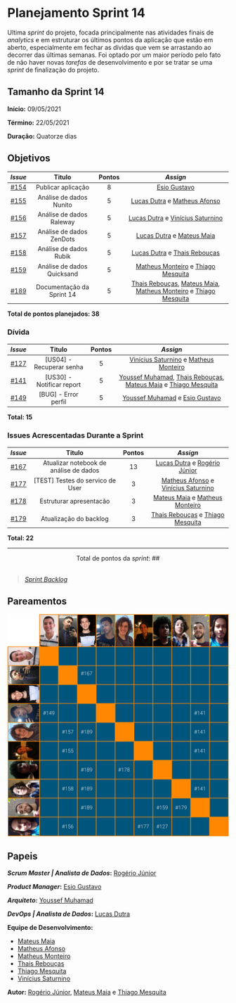 # Planejamento Sprint 14

Ultima _sprint_ do projeto, focada principalmente nas atividades finais de _analytics_ e em estruturar os últimos pontos da aplicação que estão em aberto, especialmente em fechar as dívidas que vem se arrastando ao decorrer das últimas semanas. Foi optado por um maior período pelo fato de não haver novas _tarefas_ de desenvolvimento e por se tratar se uma _sprint_ de finalização do projeto.

## Tamanho da Sprint 14

**Início:** 09/05/2021

**Término:** 22/05/2021

**Duração:** Quatorze dias

## Objetivos

<div class="full-width">

|                             _Issue_                              |           Titulo           | Pontos |                                                                                                   _Assign_                                                                                                   |
| :--------------------------------------------------------------: | :------------------------: | :----: | :----------------------------------------------------------------------------------------------------------------------------------------------------------------------------------------------------------: |
| [#154](https://github.com/fga-eps-mds/2020.2-Lend.it/issues/154) |     Publicar aplicação     |   8    |                                                                                [Esio Gustavo](https://github.com/EsioFreitas)                                                                                |
| [#155](https://github.com/fga-eps-mds/2020.2-Lend.it/issues/155) |  Análise de dados Nunito   |   5    |                                                    [Lucas Dutra](https://github.com/lucasdutraf) e [Matheus Afonso](https://github.com/Matheusafonsouza)                                                     |
| [#156](https://github.com/fga-eps-mds/2020.2-Lend.it/issues/156) |  Análise de dados Raleway  |   5    |                                                  [Lucas Dutra](https://github.com/lucasdutraf) e [Vinícius Saturnino](https://github.com/viniciussaturnino)                                                  |
| [#157](https://github.com/fga-eps-mds/2020.2-Lend.it/issues/157) |  Análise de dados ZenDots  |   5    |                                                       [Lucas Dutra](https://github.com/lucasdutraf) e [Mateus Maia](https://github.com/mateusmaiamaia)                                                       |
| [#158](https://github.com/fga-eps-mds/2020.2-Lend.it/issues/158) |   Análise de dados Rubik   |   5    |                                                        [Lucas Dutra](https://github.com/lucasdutraf) e [Thais Rebouças](https://github.com/Thais-ra)                                                         |
| [#159](https://github.com/fga-eps-mds/2020.2-Lend.it/issues/159) | Análise de dados Quicksand |   5    |                                                 [Matheus Monteiro](https://github.com/matheusyanmonteiro) e [Thiago Mesquita](https://github.com/thiagompc)                                                  |
| [#189](https://github.com/fga-eps-mds/2020.2-Lend.it/issues/189) | Documentação da Sprint 14  |   5    | [Thais Rebouças](https://github.com/Thais-ra), [Mateus Maia](https://github.com/mateusmaiamaia), [Matheus Monteiro](https://github.com/matheusyanmonteiro) e [Thiago Mesquita](https://github.com/thiagompc) |

</div>

<b>Total de pontos planejados: 38</b>

### Dívida

|                             _Issue_                              |          Titulo           | Pontos |                                                                                              _Assign_                                                                                               |
| :--------------------------------------------------------------: | :-----------------------: | :----: | :-------------------------------------------------------------------------------------------------------------------------------------------------------------------------------------------------: |
| [#127](https://github.com/fga-eps-mds/2020.2-Lend.it/issues/127) | [US04] - Recuperar senha  |   5    |                                       [Vinícius Saturnino](https://github.com/viniciussaturnino) e [Matheus Monteiro](https://github.com/matheusyanmonteiro)                                        |
| [#141](https://github.com/fga-eps-mds/2020.2-Lend.it/issues/141) | [US30] - Notificar report |   5    | [Youssef Muhamad](https://github.com/youssef-md), [Thais Rebouças](https://github.com/Thais-ra), [Mateus Maia](https://github.com/mateusmaiamaia) e [Thiago Mesquita](https://github.com/thiagompc) |
| [#149](https://github.com/fga-eps-mds/2020.2-Lend.it/issues/149) |   [BUG] - Error perfil    |   5    |                                                  [Youssef Muhamad](https://github.com/youssef-md) e [Esio Gustavo](https://github.com/EsioFreitas)                                                  |

<b>Total: 15</b>

### Issues Acrescentadas Durante a Sprint

|                             _Issue_                              |                 Titulo                 | Pontos |                                                      _Assign_                                                      |
| :--------------------------------------------------------------: | :------------------------------------: | :----: | :----------------------------------------------------------------------------------------------------------------: |
| [#167](https://github.com/fga-eps-mds/2020.2-Lend.it/issues/167) | Atualizar notebook de análise de dados |   13   |           [Lucas Dutra](https://github.com/lucasdutraf) e [Rogério Júnior](https://github.com/rogerioo)            |
| [#177](https://github.com/fga-eps-mds/2020.2-Lend.it/issues/177) |    [TEST] Testes do servico de User    |   3    | [Matheus Afonso](https://github.com/Matheusafonsouza) e [Vinícius Saturnino](https://github.com/viniciussaturnino) |
| [#178](https://github.com/fga-eps-mds/2020.2-Lend.it/issues/178) |        Estruturar apresentacão         |   3    |    [Mateus Maia](https://github.com/mateusmaiamaia) e [Matheus Monteiro](https://github.com/matheusyanmonteiro)    |
| [#179](https://github.com/fga-eps-mds/2020.2-Lend.it/issues/179) |         Atualização do backlog         |   3    |          [Thais Rebouças](https://github.com/Thais-ra) e [Thiago Mesquita](https://github.com/thiagompc)           |

<b>Total: 22</b>

---

<div style="text-align: center"> Total de pontos da <i>sprint</i>: ## </div> <br>

<!---Colocar no link abaixo as issues alocadas no milestone da Sprint--->

> [_Sprint_ _Backlog_](https://github.com/fga-eps-mds/2020.2-Lend.it/milestone/15?closed=1)

## Pareamentos

![pareamentos](../../../assets/img/sprint14/pareamentos.png)

## Papeis

**_Scrum Master | Analista de Dados_:** [Rogério Júnior](https://github.com/rogerioo)

**_Product Manager_:** [Esio Gustavo](https://github.com/EsioFreitas)

**_Arquiteto:_** [Youssef Muhamad](https://github.com/youssef-md)

**_DevOps | Analista de Dados_:** [Lucas Dutra](https://github.com/lucasdutraf)

**Equipe de Desenvolvimento:**

- [Mateus Maia](https://github.com/mateusmaiamaia)
- [Matheus Afonso](https://github.com/Matheusafonsouza)
- [Matheus Monteiro](https://github.com/matheusyanmonteiro)
- [Thais Rebouças](https://github.com/Thais-ra)
- [Thiago Mesquita](https://github.com/thiagompc)
- [Vinícius Saturnino](https://github.com/viniciussaturnino)

**Autor:** [Rogério Júnior](https://github.com/rogerioo), [Mateus Maia](https://github.com/mateusmaiamaia) e [Thiago Mesquita](https://github.com/thiagompc)
